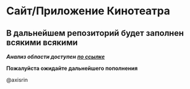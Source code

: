 Сайт/Приложение Кинотеатра
=
В дальнейшем репозиторий будет заполнен всякими всякими
-
***Анализ области доступен [по ссылке](https://drive.google.com/file/d/1Ih3VmZfzoVoClDq3GCPcgYcADskP_aYx/view?usp=sharing)***

**Пожалуйста ожидайте дальнейшего пополнения**

@axisrin
